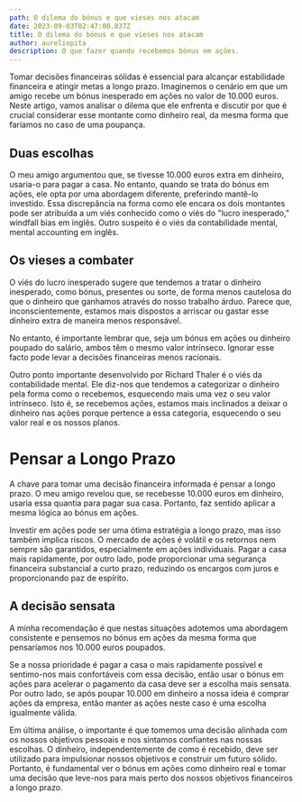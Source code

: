 ```yaml
---
path: O dilema do bónus e que vieses nos atacam
date: 2023-09-03T02:47:00.837Z
title: O dilema do bónus e que vieses nos atacam
author: aureliopita
description: O que fazer quando recebemos bónus em ações.
---
```

Tomar decisões financeiras sólidas é essencial para alcançar estabilidade financeira e atingir metas a longo prazo. Imaginemos o cenário em que um amigo recebe um bónus inesperado em ações no valor de 10.000 euros. Neste artigo, vamos analisar o dilema que ele enfrenta e discutir por que é crucial considerar esse montante como dinheiro real, da mesma forma que faríamos no caso de uma poupança.

## Duas escolhas

O meu amigo argumentou que, se tivesse 10.000 euros extra em dinheiro, usaria-o para pagar a casa. No entanto, quando se trata do bónus em ações, ele opta por uma abordagem diferente, preferindo mantê-lo investido. Essa discrepância na forma como ele encara os dois montantes pode ser atribuída a um viés conhecido como o viés do "lucro inesperado," windfall bias em inglês. Outro suspeito é o viés da contabilidade mental, mental accounting em inglês.

## Os vieses a combater

O viés do lucro inesperado sugere que tendemos a tratar o dinheiro inesperado, como bónus, presentes ou sorte, de forma menos cautelosa do que o dinheiro que ganhamos através do nosso trabalho árduo. Parece que, inconscientemente, estamos mais dispostos a arriscar ou gastar esse dinheiro extra de maneira menos responsável.

No entanto, é importante lembrar que, seja um bónus em ações ou dinheiro poupado do salário, ambos têm o mesmo valor intrínseco. Ignorar esse facto pode levar a decisões financeiras menos racionais.

Outro ponto importante desenvolvido por Richard Thaler é o viés da contabilidade mental. Ele diz-nos que tendemos a categorizar o dinheiro pela forma como o recebemos, esquecendo mais uma vez o seu valor intrínseco. Isto é, se recebemos ações, estamos mais inclinados a deixar o dinheiro nas ações porque pertence a essa categoria, esquecendo o seu valor real e os nossos planos.

# Pensar a Longo Prazo

A chave para tomar uma decisão financeira informada é pensar a longo prazo. O meu amigo revelou que, se recebesse 10.000 euros em dinheiro, usaria essa quantia para pagar sua casa. Portanto, faz sentido aplicar a mesma lógica ao bónus em ações.

Investir em ações pode ser uma ótima estratégia a longo prazo, mas isso também implica riscos. O mercado de ações é volátil e os retornos nem sempre são garantidos, especialmente em ações individuais. Pagar a casa mais rapidamente, por outro lado, pode proporcionar uma segurança financeira substancial a curto prazo, reduzindo os encargos com juros e proporcionando paz de espírito.

## A decisão sensata

A minha recomendação é que nestas situações adotemos uma abordagem consistente e pensemos no bónus em ações da mesma forma que pensaríamos nos 10.000 euros poupados. 

Se a nossa prioridade é pagar a casa o mais rapidamente possível e sentimo-nos mais confortáveis com essa decisão, então usar o bónus em ações para acelerar o pagamento da casa deve ser a escolha mais sensata. Por outro lado, se após poupar 10.000 em dinheiro a nossa ideia é comprar ações da empresa, então manter as ações neste caso é uma escolha igualmente válida.

Em última análise, o importante é que tomemos uma decisão alinhada com os nossos objetivos pessoais e nos sintamos confiantes nas nossas escolhas. O dinheiro, independentemente de como é recebido, deve ser utilizado para impulsionar nossos objetivos e construir um futuro sólido. Portanto, é fundamental ver o bónus em ações como dinheiro real e tomar uma decisão que leve-nos para mais perto dos nossos objetivos financeiros a longo prazo.